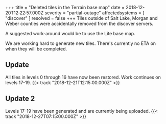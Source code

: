 +++
title = "Deleted tiles in the Terrain base map"
date = 2018-12-20T12:22:57.000Z
severity = "partial-outage"
affectedsystems = [
  "discover"
]
resolved = false
+++
Tiles outside of Salt Lake, Morgan and Weber counties were accidentally removed from the discover servers.

A suggested work-around would be to use the Lite base map.

We are working hard to generate new tiles. There's currently no ETA on when they will be completed.

## Update
All tiles in levels 0 through 16 have now been restored. Work continues on levels 17-19. {{< track "2018-12-21T12:15:00.000Z" >}}

## Update 2
Levels 17-19 have been generated and are currently being uploaded. {{< track "2018-12-27T07:15:00.000Z" >}}
